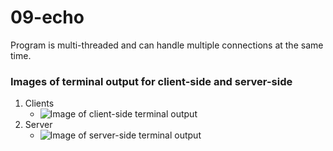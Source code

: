 # 09-echo

Program is multi-threaded and can handle multiple connections at the same time.

### Images of terminal output for client-side and server-side
1. Clients
    - ![Image of client-side terminal output](https://i.imgur.com/eRAHIsn.png)
2. Server
    - ![Image of server-side terminal output](https://i.imgur.com/JorapzF.png)